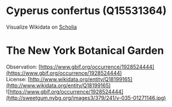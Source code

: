 
Cyperus confertus (Q15531364)
=============================
  
Visualize Wikidata on [Scholia](https://scholia.toolforge.org/taxon/Q15531364)
# The New York Botanical Garden
  
Observation: [https://www.gbif.org/occurrence/1928524444](https://www.gbif.org/occurrence/1928524444)  
License: [http://www.wikidata.org/entity/Q18199165](http://www.wikidata.org/entity/Q18199165)  
![https://www.gbif.org/occurrence/1928524444](http://sweetgum.nybg.org/images3/379/241/v-035-01271146.jpg)